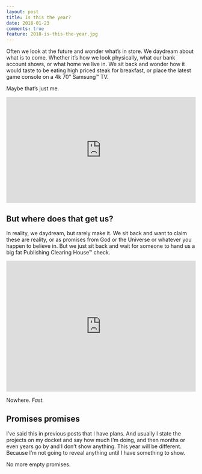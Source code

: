 ```yaml
---
layout: post
title: Is this the year?
date: 2018-01-23
comments: true
feature: 2018-is-this-the-year.jpg
---
```


Often we look at the future and wonder what’s in store. We daydream about what is to come. Whether it’s how we look physically, what our bank account shows, or what home we live in. We sit back and wonder how it would taste to be eating high priced steak for breakfast, or place the latest game console on a 4k 70” Samsung&trade; TV. 

Maybe that’s just me.

<div style="width:100%;height:0;padding-bottom:56%;position:relative;"><iframe src="https://giphy.com/embed/xUNda1RwqarvUuyAdW" width="100%" height="100%" style="position:absolute" frameBorder="0" class="giphy-embed" allowFullScreen></iframe></div>

## But where does that get us?

In reality, we daydream, but rarely make it. We sit back and want to claim these are reality, or as promises from God or the Universe or whatever you happen to believe in. But we just sit back and wait for someone to hand us a big fat Publishing Clearing House&trade; check.

<div style="width:100%;height:0;padding-bottom:69%;position:relative;"><iframe src="https://giphy.com/embed/IVbbElnUUgmPe" width="100%" height="100%" style="position:absolute" frameBorder="0" class="giphy-embed" allowFullScreen></iframe></div>

Nowhere. *Fast.*

## Promises promises

I’ve said this in previous posts that I have plans. And usually I state the projects on my docket and say how much I’m doing, and then months or even years go by and I don’t show anything. This year will be different. Because I’m not going to reveal anything until I have something to show. 

No more empty promises.
